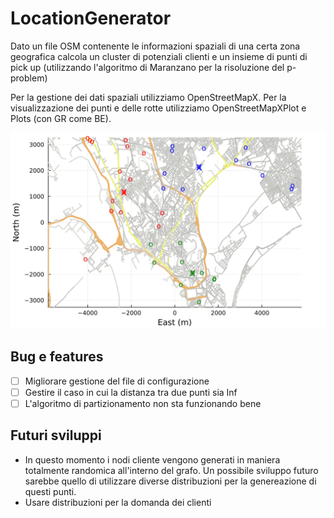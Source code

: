 # LocationGenerator

Dato un file OSM contenente le informazioni spaziali di una certa zona geografica calcola 
un cluster di potenziali clienti e un insieme di punti di pick up (utilizzando l'algoritmo 
di Maranzano per la risoluzione del p-problem)

Per la gestione dei dati spaziali utilizziamo OpenStreetMapX.
Per la visualizzazione dei punti e delle rotte utilizziamo OpenStreetMapXPlot e Plots (con GR come BE).

![example](https://github.com/alessandrofloris/locationGenerator/blob/main/img/example.png?raw=true)


## Bug e features

- [ ] Migliorare gestione del file di configurazione 
- [ ] Gestire il caso in cui la distanza tra due punti sia Inf
- [ ] L'algoritmo di partizionamento non sta funzionando bene

## Futuri sviluppi

- In questo momento i nodi cliente vengono generati in maniera totalmente randomica all'interno del grafo.
        Un possibile sviluppo futuro sarebbe quello di utilizzare diverse distribuzioni per la 
        genereazione di questi punti.
- Usare distribuzioni per la domanda dei clienti

